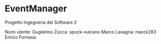 # EventManager
Progetto Ingegneria del Software 2

Nomi utente:
Guglielmo Zocca: spock-vulcano
Marco Lasagna: marck283
Enrico Fornasa:
